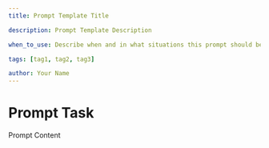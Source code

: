 ```yaml
---
title: Prompt Template Title

description: Prompt Template Description

when_to_use: Describe when and in what situations this prompt should be used.

tags: [tag1, tag2, tag3]

author: Your Name
---
```


# Prompt Task

Prompt Content
